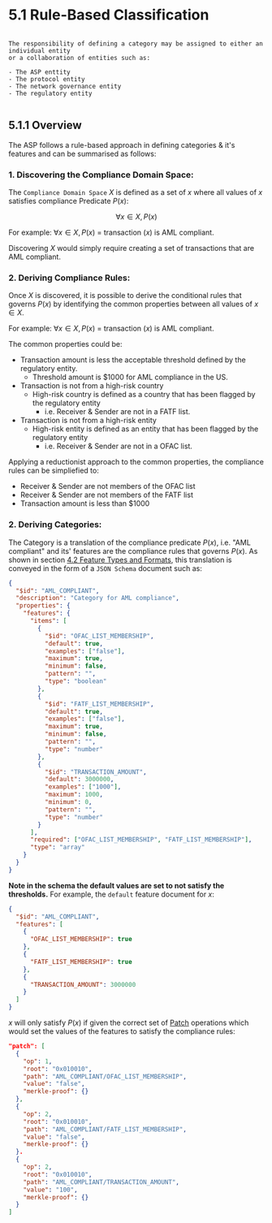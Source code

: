 # 5.1 Rule-Based Classification

```admonish info title='Who set the rules?'

The responsibility of defining a category may be assigned to either an individual entity
or a collaboration of entities such as:

- The ASP enttity
- The protocol entity
- The network governance entity
- The regulatory entity


```

## 5.1.1 Overview

The ASP follows a rule-based approach in defining categories & it's features and can be summarised as follows:

### 1. Discovering the Compliance Domain Space:

The `Compliance Domain Space` $X$ is defined as a set of $x$ where all values of $x$ satisfies compliance Predicate $P(x)$:

$$\forall x \in X , P(x)$$

For example: $\forall x \in X , P(x)$ = transaction ($x$) is AML compliant.

Discovering $X$ would simply require creating a set of transactions that are AML compliant.

### 2. Deriving Compliance Rules:

Once $X$ is discovered, it is possible to derive the conditional rules that governs $P(x)$ by
identifying the common properties between all values of $x \in X$.

For example: $\forall x \in X , P(x)$ = transaction ($x$) is AML compliant.

The common properties could be:

- Transaction amount is less the acceptable threshold defined by the regulatory entity.
  - Threshold amount is $1000 for AML compliance in the US.
- Transaction is not from a high-risk country
  - High-risk country is defined as a country that has been flagged by the regulatory entity
    - i.e. Receiver & Sender are not in a FATF list.
- Transaction is not from a high-risk entity
  - High-risk entity is defined as an entity that has been flagged by the regulatory entity
    - i.e. Receiver & Sender are not in a OFAC list.

Applying a reductionist approach to the common properties, the compliance rules can be simpliefied to:

- Receiver & Sender are not members of the OFAC list
- Receiver & Sender are not members of the FATF list
- Transaction amount is less than $1000

### 2. Deriving Categories:

The Category is a translation of the compliance predicate $P(x)$, i.e. "AML compliant" and its' features are
the compliance rules that governs $P(x)$. As shown in section
[4.2 Feature Types and Formats](/feature_extraction/1_feature_extractor_interface.md), this translation is
conveyed in the form of a `JSON Schema` document such as:

```json
{
  "$id": "AML_COMPLIANT",
  "description": "Category for AML compliance",
  "properties": {
    "features": {
      "items": [
        {
          "$id": "OFAC_LIST_MEMBERSHIP",
          "default": true,
          "examples": ["false"],
          "maximum": true,
          "minimum": false,
          "pattern": "",
          "type": "boolean"
        },
        {
          "$id": "FATF_LIST_MEMBERSHIP",
          "default": true,
          "examples": ["false"],
          "maximum": true,
          "minimum": false,
          "pattern": "",
          "type": "number"
        },
        {
          "$id": "TRANSACTION_AMOUNT",
          "default": 3000000,
          "examples": ["1000"],
          "maximum": 1000,
          "minimum": 0,
          "pattern": "",
          "type": "number"
        }
      ],
      "required": ["OFAC_LIST_MEMBERSHIP", "FATF_LIST_MEMBERSHIP"],
      "type": "array"
    }
  }
}
```

**Note in the schema the default values are set to not satisfy the thresholds.**
For example, the `default` feature document for $x$:

```json
{
  "$id": "AML_COMPLIANT",
  "features": [
    {
      "OFAC_LIST_MEMBERSHIP": true
    },
    {
      "FATF_LIST_MEMBERSHIP": true
    },
    {
      "TRANSACTION_AMOUNT": 3000000
    }
  ]
}
```

$x$ will only satisfy $P(x)$ if given the correct set of [Patch](/feature_extraction/3_implementing_custom_extractors.md)
operations which would set the values of the features to satisfy the compliance rules:

```json
"patch": [
  {
    "op": 1,
    "root": "0x010010",
    "path": "AML_COMPLIANT/OFAC_LIST_MEMBERSHIP",
    "value": "false",
    "merkle-proof": {}
  },
  {
    "op": 2,
    "root": "0x010010",
    "path": "AML_COMPLIANT/FATF_LIST_MEMBERSHIP",
    "value": "false",
    "merkle-proof": {}
  }.
  {
    "op": 2,
    "root": "0x010010",
    "path": "AML_COMPLIANT/TRANSACTION_AMOUNT",
    "value": "100",
    "merkle-proof": {}
  }
]
```
